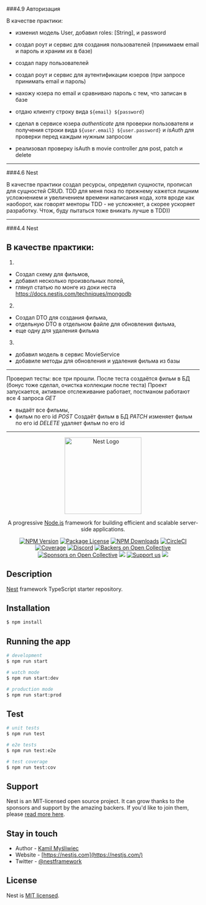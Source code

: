 ###4.9 Авторизация

В качестве практики:

- изменил модель User, добавил roles: [String], и password
- создал роут и сервис для создания пользователей (принимаем email и пароль и храним их в базе)
- создал пару пользователей
- создал роут и сервис для аутентификации юзеров (при запросе принимать email и пароль)
- нахожу юзера по email и сравниваю пароль с тем, что записан в базе
- отдаю клиенту строку вида `${email} ${password}`

- сделал в сервисе юзера _authenticate_ для проверки пользователя и получения строки вида `${user.email} ${user.password}` и _isAuth_ для проверки перед каждым нужным запросом
- реализовал проверку isAuth в movie controller для post, patch и delete

---

###4.6 Nest

В качестве практики создал ресурсы, определил сущности, прописал для сущностей CRUD.
TDD для меня пока по прежнему кажется лишним усложнением и увеличением времени написания кода, хотя вроде как наоборот, как говорят менторы TDD - не усложняет, а скорее ускоряет разработку. Чтож, буду пытаться тоже вникать лучше в TDD))

---

###4.4 Nest

## В качестве практики:

1.

- Создал схему для фильмов,
- добавил несколько произвольных полей,
- глянул статью по монге из доки неста https://docs.nestjs.com/techniques/mongodb

2.

- Создал DTO для создания фильма,
- отдельную DTO в отдельном файле для обновления фильма,
- еще одну для удаления фильма

3.

- добавил модель в сервис MovieService
- добавиле методы для обновления и удаления фильма из базы

---

Проверил тесты: все три прошли. После теста создаётся фильм в БД (бонус тоже сделал, очистка коллекции после теста)
Проект запускается, активное отслеживание работает, постманом работают все 4 запроса
_GET_

- выдаёт все фильмы,
- фильм по его id
  _POST_ Создаёт фильм в БД
  _PATCH_ изменяет фильм по его id
  _DELETE_ удаляет фильм по его id

---

<p align="center">
  <a href="http://nestjs.com/" target="blank"><img src="https://nestjs.com/img/logo-small.svg" width="200" alt="Nest Logo" /></a>
</p>

[circleci-image]: https://img.shields.io/circleci/build/github/nestjs/nest/master?token=abc123def456
[circleci-url]: https://circleci.com/gh/nestjs/nest

  <p align="center">A progressive <a href="http://nodejs.org" target="_blank">Node.js</a> framework for building efficient and scalable server-side applications.</p>
    <p align="center">
<a href="https://www.npmjs.com/~nestjscore" target="_blank"><img src="https://img.shields.io/npm/v/@nestjs/core.svg" alt="NPM Version" /></a>
<a href="https://www.npmjs.com/~nestjscore" target="_blank"><img src="https://img.shields.io/npm/l/@nestjs/core.svg" alt="Package License" /></a>
<a href="https://www.npmjs.com/~nestjscore" target="_blank"><img src="https://img.shields.io/npm/dm/@nestjs/common.svg" alt="NPM Downloads" /></a>
<a href="https://circleci.com/gh/nestjs/nest" target="_blank"><img src="https://img.shields.io/circleci/build/github/nestjs/nest/master" alt="CircleCI" /></a>
<a href="https://coveralls.io/github/nestjs/nest?branch=master" target="_blank"><img src="https://coveralls.io/repos/github/nestjs/nest/badge.svg?branch=master#9" alt="Coverage" /></a>
<a href="https://discord.gg/G7Qnnhy" target="_blank"><img src="https://img.shields.io/badge/discord-online-brightgreen.svg" alt="Discord"/></a>
<a href="https://opencollective.com/nest#backer" target="_blank"><img src="https://opencollective.com/nest/backers/badge.svg" alt="Backers on Open Collective" /></a>
<a href="https://opencollective.com/nest#sponsor" target="_blank"><img src="https://opencollective.com/nest/sponsors/badge.svg" alt="Sponsors on Open Collective" /></a>
  <a href="https://paypal.me/kamilmysliwiec" target="_blank"><img src="https://img.shields.io/badge/Donate-PayPal-ff3f59.svg"/></a>
    <a href="https://opencollective.com/nest#sponsor"  target="_blank"><img src="https://img.shields.io/badge/Support%20us-Open%20Collective-41B883.svg" alt="Support us"></a>
  <a href="https://twitter.com/nestframework" target="_blank"><img src="https://img.shields.io/twitter/follow/nestframework.svg?style=social&label=Follow"></a>
</p>
  <!--[![Backers on Open Collective](https://opencollective.com/nest/backers/badge.svg)](https://opencollective.com/nest#backer)
  [![Sponsors on Open Collective](https://opencollective.com/nest/sponsors/badge.svg)](https://opencollective.com/nest#sponsor)-->

## Description

[Nest](https://github.com/nestjs/nest) framework TypeScript starter repository.

## Installation

```bash
$ npm install
```

## Running the app

```bash
# development
$ npm run start

# watch mode
$ npm run start:dev

# production mode
$ npm run start:prod
```

## Test

```bash
# unit tests
$ npm run test

# e2e tests
$ npm run test:e2e

# test coverage
$ npm run test:cov
```

## Support

Nest is an MIT-licensed open source project. It can grow thanks to the sponsors and support by the amazing backers. If you'd like to join them, please [read more here](https://docs.nestjs.com/support).

## Stay in touch

- Author - [Kamil Myśliwiec](https://kamilmysliwiec.com)
- Website - [https://nestjs.com](https://nestjs.com/)
- Twitter - [@nestframework](https://twitter.com/nestframework)

## License

Nest is [MIT licensed](LICENSE).
